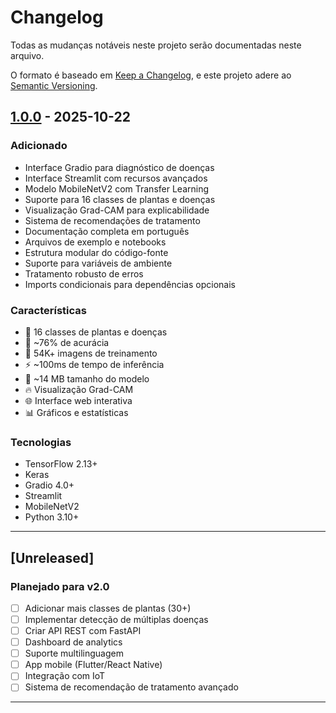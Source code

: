 # Changelog

Todas as mudanças notáveis neste projeto serão documentadas neste arquivo.

O formato é baseado em [Keep a Changelog](https://keepachangelog.com/pt-BR/1.0.0/),
e este projeto adere ao [Semantic Versioning](https://semver.org/lang/pt-BR/).

## [1.0.0] - 2025-10-22

### Adicionado
- Interface Gradio para diagnóstico de doenças
- Interface Streamlit com recursos avançados
- Modelo MobileNetV2 com Transfer Learning
- Suporte para 16 classes de plantas e doenças
- Visualização Grad-CAM para explicabilidade
- Sistema de recomendações de tratamento
- Documentação completa em português
- Arquivos de exemplo e notebooks
- Estrutura modular do código-fonte
- Suporte para variáveis de ambiente
- Tratamento robusto de erros
- Imports condicionais para dependências opcionais

### Características
- 🌿 16 classes de plantas e doenças
- 🎯 ~76% de acurácia
- 📸 54K+ imagens de treinamento
- ⚡ ~100ms de tempo de inferência
- 💾 ~14 MB tamanho do modelo
- 🔥 Visualização Grad-CAM
- 🌐 Interface web interativa
- 📊 Gráficos e estatísticas

### Tecnologias
- TensorFlow 2.13+
- Keras
- Gradio 4.0+
- Streamlit
- MobileNetV2
- Python 3.10+

---

## [Unreleased]

### Planejado para v2.0
- [ ] Adicionar mais classes de plantas (30+)
- [ ] Implementar detecção de múltiplas doenças
- [ ] Criar API REST com FastAPI
- [ ] Dashboard de analytics
- [ ] Suporte multilinguagem
- [ ] App mobile (Flutter/React Native)
- [ ] Integração com IoT
- [ ] Sistema de recomendação de tratamento avançado

---

[1.0.0]: https://github.com/ricardofrugoni/planthealth-ai/releases/tag/v1.0.0

